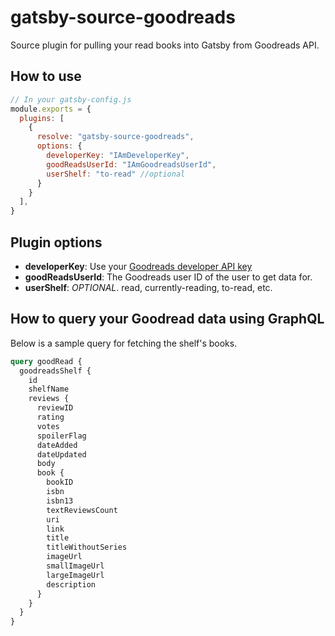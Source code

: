 # gatsby-source-goodreads

Source plugin for pulling your read books into Gatsby from Goodreads API.

## How to use
```javascript
// In your gatsby-config.js
module.exports = {
  plugins: [
    {
      resolve: "gatsby-source-goodreads",
      options: {
        developerKey: "IAmDeveloperKey",
        goodReadsUserId: "IAmGoodreadsUserId",
        userShelf: "to-read" //optional
      }
    }
  ],
}
```

## Plugin options

* **developerKey**: Use your [Goodreads developer API key](https://www.goodreads.com/api/keys)
* **goodReadsUserId**: The Goodreads user ID of the user to get data for.
* **userShelf**: _OPTIONAL_. read, currently-reading, to-read, etc.

## How to query your Goodread data using GraphQL

Below is a sample query for fetching the shelf's books. 

```graphql
query goodRead {
  goodreadsShelf {
    id
    shelfName
    reviews {
      reviewID
      rating
      votes
      spoilerFlag
      dateAdded
      dateUpdated
      body
      book {
        bookID
        isbn
        isbn13
        textReviewsCount
        uri
        link
        title
        titleWithoutSeries
        imageUrl
        smallImageUrl
        largeImageUrl
        description
      }
    }
  }
}
```
